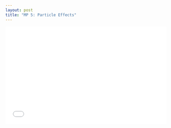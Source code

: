 ```yaml
---
layout: post
title: "MP 5: Particle Effects"
---
```

<div style="position: relative; width: 100%; padding-bottom: 60%;">
  <iframe src="mp5.html" style="position: absolute; top: 0; left: 0; width: 100%; height: 100%;" frameborder="0" scrolling="no"></iframe>
</div>